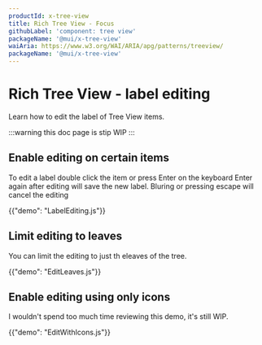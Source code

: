 ```yaml
---
productId: x-tree-view
title: Rich Tree View - Focus
githubLabel: 'component: tree view'
packageName: '@mui/x-tree-view'
waiAria: https://www.w3.org/WAI/ARIA/apg/patterns/treeview/
packageName: '@mui/x-tree-view'
---
```


# Rich Tree View - label editing

<p class="description">Learn how to edit the label of Tree View items.</p>

:::warning
this doc page is stip WIP
:::

## Enable editing on certain items

To edit a label double click the item or press Enter on the keyboard
Enter again after editing will save the new label. Bluring or pressing escape will cancel the editing

{{"demo": "LabelEditing.js"}}

## Limit editing to leaves

You can limit the editing to just th eleaves of the tree.

{{"demo": "EditLeaves.js"}}

## Enable editing using only icons

I wouldn't spend too much time reviewing this demo, it's still WIP.

{{"demo": "EditWithIcons.js"}}
